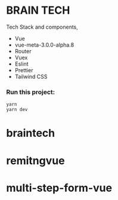 # BRAIN TECH

 Tech Stack and components,

-   Vue
-   vue-meta-3.0.0-alpha.8
-   Router
-   Vuex
-   Eslint
-   Prettier
-   Tailwind CSS


### Run this project:

```
yarn
yarn dev
```
# braintech
# remitngvue
# multi-step-form-vue
